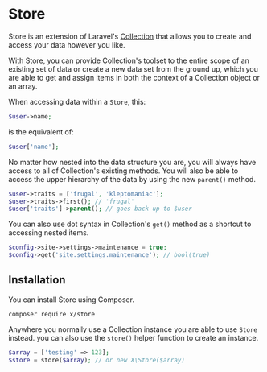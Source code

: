 # Store
Store is an extension of Laravel's [Collection](https://laravel.com/docs/5.6/collections) that allows you to create and access your data however you like.

With Store, you can provide Collection's toolset to the entire scope of an existing set of data or create a new data set from the ground up, which you are able to get and assign items in both the context of a Collection object or an array.

When accessing data within a `Store`, this:
```php
$user->name;
```
is the equivalent of:
```php
$user['name'];
```
No matter how nested into the data structure you are, you will always have access to all of Collection's existing methods. You will also be able to access the upper hierarchy of the data by using the new `parent()` method.
```php
$user->traits = ['frugal', 'kleptomaniac'];
$user->traits->first(); // 'frugal'
$user['traits']->parent(); // goes back up to $user
```

You can also use dot syntax in Collection's `get()` method as a shortcut to accessing nested items.
```php
$config->site->settings->maintenance = true;
$config->get('site.settings.maintenance'); // bool(true)
```

## Installation
You can install Store using Composer.
```
composer require x/store
```
Anywhere you normally use a Collection instance you are able to use `Store` instead. you can also use the `store()` helper function to create an instance.
```php
$array = ['testing' => 123];
$store = store($array); // or new X\Store($array)
```